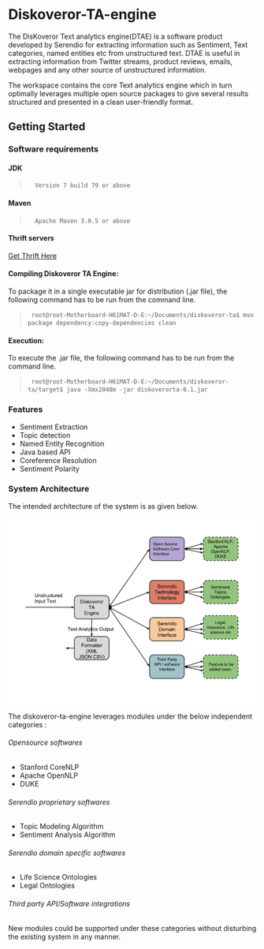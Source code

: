 # Diskoveror-TA-engine

The DisKoveror Text analytics engine(DTAE) is a software product developed by Serendio for extracting information such as Sentiment, Text categories, named entities etc from unstructured text. DTAE is useful in extracting information from Twitter streams, product reviews, emails, webpages and any other source of unstructured information. 


The workspace contains the core Text analytics engine which in turn optimally leverages multiple open source packages
to give several results structured and presented in a clean user-friendly format.

## **Getting Started**

### **Software requirements**

#### JDK
>       Version 7 build 79 or above


#### Maven
>       Apache Maven 3.0.5 or above


#### Thrift servers
[Get Thrift Here](https://thrift.apache.org/)


#### **Compiling Diskoveror TA Engine:**
To package it in a single executable jar for distribution (.jar file), the following command has to be run from the command line.
>      root@root-Motherboard-H61MAT-D-E:~/Documents/diskoveror-ta$ mvn package dependency:copy-dependencies clean

#### **Execution:**
To execute the .jar file, the following command has to be run from the command line.
>      root@root-Motherboard-H61MAT-D-E:~/Documents/diskoveror-ta/target$ java -Xmx2048m -jar diskoverorta-0.1.jar

### Features

* Sentiment Extraction
* Topic detection
* Named Entity Recognition
* Java based API
* Coreference Resolution
* Sentiment Polarity



### System Architecture

The intended architecture of the system is as given below.

![System Architecture](/Diskoverer_architecture.png "System Architechture")


The diskoveror-ta-engine leverages modules under the below independent categories :

###### Opensource softwares
* Stanford CoreNLP
* Apache OpenNLP
* DUKE

###### Serendio proprietary softwares
* Topic Modeling Algorithm
* Sentiment Analysis Algorithm
 
###### Serendio domain specific softwares
* Life Science Ontologies
* Legal Ontologies

###### Third party API/Software integrations

New modules could be supported under these categories without disturbing the existing system in any manner.

